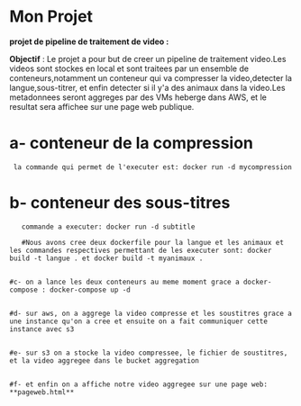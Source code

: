 # Mon Projet

**projet de pipeline de traitement de video :**

 **Objectif** : Le projet a pour but de creer un pipeline de traitement video.Les videos sont stockes en local et sont traitees par un ensemble de conteneurs,notamment un conteneur qui va compresser la video,detecter la langue,sous-titrer, et enfin detecter si il y'a des animaux dans la video.Les metadonnees seront aggreges par des VMs heberge dans AWS, et le resultat sera affichee sur une page web publique.


    
   # a- conteneur de la compression

     la commande qui permet de l'executer est: docker run -d mycompression

   # b- conteneur des sous-titres
       
       commande a executer: docker run -d subtitle

       #Nous avons cree deux dockerfile pour la langue et les animaux et les commandes respectives permettant de les executer sont: docker build -t langue . et docker build -t myanimaux .


    #c- on a lance les deux conteneurs au meme moment grace a docker-compose : docker-compose up -d


    #d- sur aws, on a aggrege la video compresse et les soustitres grace a une instance qu'on a cree et ensuite on a fait communiquer cette instance avec s3


    #e- sur s3 on a stocke la video compressee, le fichier de soustitres, et la video aggregee dans le bucket aggregation


    #f- et enfin on a affiche notre video aggregee sur une page web: **pageweb.html**




 
